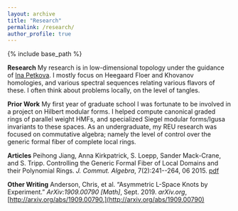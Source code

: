 ```yaml
---
layout: archive
title: "Research"
permalink: /research/
author_profile: true
---
```




{% include base_path %}

**Research**
My research is in low-dimensional topology under the guidance of [Ina Petkova]. I mostly focus on Heegaard Floer and Khovanov homologies, and various spectral sequences relating various flavors of these. I often think about problems locally, on the level of tangles.

**Prior Work**
My first year of graduate school I was fortunate to be involved in a project on Hilbert modular forms. I helped compute canonical graded rings of parallel weight HMFs, and specialized Siegel modular forms/Igusa invariants to these spaces.
As an undergraduate, my REU research was focused on commutative algebra; namely the level of control over the generic formal fiber of complete local rings.

**Articles**
Peihong Jiang, Anna Kirkpatrick, S. Loepp, Sander Mack-Crane, and S. Tripp. Controlling the Generic Formal Fiber of Local Domains and their Polynomial Rings. *J. Commut. Algebra*, 7(2):241--264, 06 2015. [pdf](/assets/papers/SMALL.pdf)

**Other Writing**
Anderson, Chris, et al. “Asymmetric L-Space Knots by Experiment.” *ArXiv:1909.00790 [Math]*, Sept. 2019. *arXiv.org*, [http://arxiv.org/abs/1909.00790.](http://arxiv.org/abs/1909.00790)

[Ina Petkova]: https://math.dartmouth.edu/~ina/

